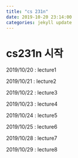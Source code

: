 ```yaml
---
title: "cs 231n"
date: 2019-10-20 23:14:00
categories: jekyll update
---
```

# cs231n 시작

2019/10/20 : lecture1

2019/10/21 : lecture2

2019/10/22 : lecture3

2019/10/23 : lecture4

2019/10/24 : lecture5

2019/10/25 : lecture6

2019/10/28 : lecture7

2019/10/29 : lecture8